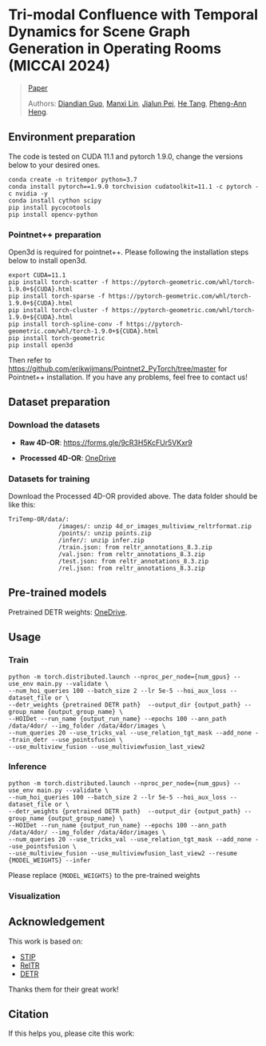 # Tri-modal Confluence with Temporal Dynamics for Scene Graph Generation in Operating Rooms (MICCAI 2024)
> [Paper](https://arxiv.org/pdf/2404.09231)
> 
> Authors:
> [Diandian Guo](https://scholar.google.com/citations?user=yXycwhIAAAAJ&hl=en), 
> [Manxi Lin](https://scholar.google.com/citations?user=RApnUsEAAAAJ&hl=da),
> [Jialun Pei](https://scholar.google.com/citations?user=1lPivLsAAAAJ&hl=en),
> [He Tang](https://scholar.google.com.hk/citations?user=70XLFUsAAAAJ&hl=zh-CN), 
> [Pheng-Ann Heng](https://scholar.google.com/citations?user=OFdytjoAAAAJ&hl=en).
>

## Environment preparation

The code is tested on CUDA 11.1 and pytorch 1.9.0, change the versions below to your desired ones.

```shell
conda create -n tritempor python=3.7
conda install pytorch==1.9.0 torchvision cudatoolkit=11.1 -c pytorch -c nvidia -y
conda install cython scipy
pip install pycocotools
pip install opencv-python
```


### Pointnet++ preparation

Open3d is required for pointnet++. Please following the installation steps below to install open3d.

```shell
export CUDA=11.1
pip install torch-scatter -f https://pytorch-geometric.com/whl/torch-1.9.0+${CUDA}.html
pip install torch-sparse -f https://pytorch-geometric.com/whl/torch-1.9.0+${CUDA}.html
pip install torch-cluster -f https://pytorch-geometric.com/whl/torch-1.9.0+${CUDA}.html
pip install torch-spline-conv -f https://pytorch-geometric.com/whl/torch-1.9.0+${CUDA}.html
pip install torch-geometric
pip install open3d
```

Then refer to https://github.com/erikwijmans/Pointnet2_PyTorch/tree/master for Pointnet++ installation. If you have any problems, feel free to contact us!



## Dataset preparation

### Download the datasets

- **Raw 4D-OR**: https://forms.gle/9cR3H5KcFUr5VKxr9

- **Processed 4D-OR**: [OneDrive](https://gocuhk-my.sharepoint.com/:f:/g/personal/jialunpei_cuhk_edu_hk/Es4MUdHVUE1LpOJn2vHQFKMBNGfr2O0LT0xLG8HLMFVWEg?e=ovg5RL)

### Datasets for training

Download the Processed 4D-OR provided above. The data folder should be like this:

```shell
TriTemp-OR/data/: 
              /images/: unzip 4d_or_images_multiview_reltrformat.zip
              /points/: unzip points.zip
              /infer/: unzip infer.zip
              /train.json: from reltr_annotations_8.3.zip
              /val.json: from reltr_annotations_8.3.zip
              /test.json: from reltr_annotations_8.3.zip
              /rel.json: from reltr_annotations_8.3.zip
```

## Pre-trained models

Pretrained DETR weights: [OneDrive](https://gocuhk-my.sharepoint.com/:u:/g/personal/jialunpei_cuhk_edu_hk/EcQvVowPUVBItg8tIM1L7SMBXGQu4xQXTSrZNOcNSDHIwg?e=pFkhQx).


## Usage

### Train

```shell
python -m torch.distributed.launch --nproc_per_node={num_gpus} --use_env main.py --validate \
--num_hoi_queries 100 --batch_size 2 --lr 5e-5 --hoi_aux_loss --dataset_file or \
--detr_weights {pretrained DETR path}  --output_dir {output_path} --group_name {output_group_name} \
--HOIDet --run_name {output_run_name} --epochs 100 --ann_path /data/4dor/ --img_folder /data/4dor/images \
--num_queries 20 --use_tricks_val --use_relation_tgt_mask --add_none --train_detr --use_pointsfusion \
--use_multiview_fusion --use_multiviewfusion_last_view2
```

### Inference

```shell
python -m torch.distributed.launch --nproc_per_node={num_gpus} --use_env main.py --validate \
--num_hoi_queries 100 --batch_size 2 --lr 5e-5 --hoi_aux_loss --dataset_file or \
--detr_weights {pretrained DETR path}  --output_dir {output_path} --group_name {output_group_name} \
--HOIDet --run_name {output_run_name} --epochs 100 --ann_path /data/4dor/ --img_folder /data/4dor/images \
--num_queries 20 --use_tricks_val --use_relation_tgt_mask --add_none --use_pointsfusion \
--use_multiview_fusion --use_multiviewfusion_last_view2 --resume {MODEL_WEIGHTS} --infer
```

Please replace `{MODEL_WEIGHTS}` to the pre-trained weights

### Visualization




## Acknowledgement

This work is based on:
- [STIP](https://github.com/zyong812/STIP)
- [RelTR](https://github.com/yrcong/RelTR)
- [DETR](https://github.com/facebookresearch/detr)


Thanks them for their great work!

## Citation

If this helps you, please cite this work:

```
```
